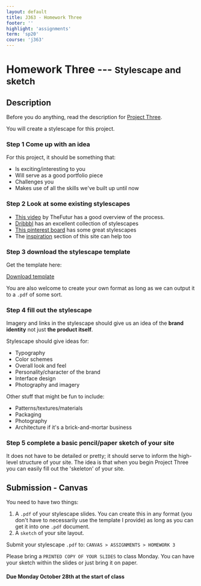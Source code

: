 ```yaml
---
layout: default
title: J363 - Homework Three
footer: ''
highlight: 'assignments'
term: 'sp20'
course: 'j363'
---
```

# Homework Three --- <small>Stylescape and sketch</small>
## Description
Before you do anything, read the description for [Project Three](p3.html).

You will create a stylescape for this project.

### Step 1 Come up with an idea
For this project, it should be something that:
 * Is exciting/interesting to you
 * Will serve as a good portfolio piece
 * Challenges you
 * Makes use of all the skills we've built up until now

### Step 2 Look at some existing stylescapes
 * [This video](https://www.youtube.com/watch?v=lGmPCutgI2o) by TheFutur has a good overview of the process.
 * [Dribbbl](https://dribbble.com/tags/stylescape) has an excellent collection of stylescapes
 * [This pinterest board](https://www.pinterest.com/jerfink/stylescapes/) has some great stylescapes
 * The [inspiration](../inspiration.html) section of this site can help too

### Step 3 download the stylescape template
<div class="card-block">
  <p class="card-text">Get the template here:</p>
  <a href="hw3-lastname-firstname.pptx" class="btn btn-primary text-white" target="_blank">Download template</a>
</div>

You are also welcome to create your own format as long as we can output it to a `.pdf` of some sort.

### Step 4 fill out the stylescape
 Imagery and links in the stylescape should give us an idea of the __brand identity__ not just __the product itself__. 
 
Stylescape should give ideas for:
 * Typography
 * Color schemes
 * Overall look and feel
 * Personality/character of the brand
 * Interface design
 * Photography and imagery
 
Other stuff that might be fun to include:
 * Patterns/textures/materials
 * Packaging
 * Photography
 * Architecture if it's a brick-and-mortar business


### Step 5 complete a basic pencil/paper sketch of your site
It does not have to be detailed or pretty; it should serve to inform the high-level structure of your site. The idea is that when you begin Project Three you can easily fill out the 'skeleton' of your site.

## Submission - Canvas
You need to have two things:

1. A `.pdf` of your stylescape slides. You can create this in any format (you don't have to necessarily use the template I provide) as long as you can get it into one `.pdf` document.
2. A `sketch` of your site layout. 

Submit your stylescape `.pdf` to: `CANVAS > ASSIGNMENTS > HOMEWORK 3`

Please bring a `PRINTED COPY OF YOUR SLIDES` to class Monday. You can have your sketch within the slides or just bring it on paper.

#### **Due Monday October 28th at the start of class**